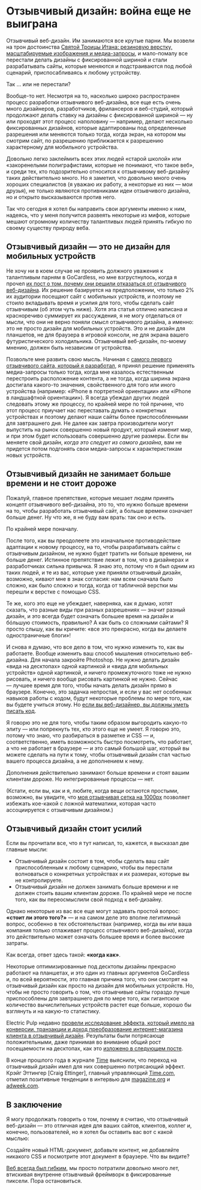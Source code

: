 # Отзывчивый дизайн: война еще не выиграна

Отзывчивый веб-дизайн. Им занимаются все крутые парни. Мы возвели на трон
достоинства [Святой Троицы Итана: резиновую верстку, масштабируемые изображения и медиа-запросы][1], и
мало-помалу все перестали делать дизайны с фиксированной шириной и стали
разрабатывать сайты, которые меняются и подстраиваются под любой сценарий,
приспосабливаясь к любому устройству.

Так … или не перестали?

Вообще-то нет. Несмотря на то, насколько широко распространен процесс разработки
отзывчивого веб-дизайна, все еще есть очень много дизайнеров, разработчиков,
фрилансеров и веб-студий, который продолжают делать ставку на дизайны
с фиксированной шириной — ну или проходят этот процесс наполовину — например,
делают несколько фиксированных дизайнов, которые адаптированы под определенные
разрешения или меняются только тогда, когда экран, на котором мы смотрим
сайт, по разрешению приближается к разрешению характерному для мобильного устройства.

Довольно легко заклеймить всех этих людей «старой школой» или «закоренелыми
полиграфистами, которые не понимают, что такое веб», и среди тех, кто
подозрительно относится к отзывчивому веб-дизайну таких действительно много.
Но я заметил, что довольно много очень хороших специалистов (я уважаю их работу,
а некоторые из них — мои друзья), не только являются противниками идеи
отзывчивого дизайна, но и открыто высказываются против него.

Так что сегодня я хотел бы направить cвои аргументы именно к ним, надеясь, что у
меня получится развеять некоторые из мифов, которые мешают огромному количеству
талантливых людей принять гибкую по своему существу природу веба.

## Отзывчивый дизайн — это не дизайн для мобильных устройств

Не хочу ни в коем случае не проявить должного уважения к талантливым парням в
GoCardless, но мне взгрустнулось, когда я прочел [их пост о том, почему они решили отказаться от отзывчивого веб-дизайна][2].
Их решение базируется на предположении, что только 2% их аудитории посещают сайт с
мобильных устройств, и поэтому не стоило вкладывать время и усилия для того,
чтобы сделать сайт отзывчивым (об этом чуть ниже). Хотя эта статья отлично
написана и красноречиво суммирует их рассуждения, я не могу отделаться от мысли,
что они не верно поняли смысл отзывчивого дизайна, а именно: это не просто дизайн
для мобильных устройств. Это и не дизайн для планшетов, не для браузера в
игровой консоли, не для экрана вашего футуристического холодильника. Отзывчивый
веб-дизайн, по-моему мнению, должен быть независим от устройства.

Позвольте мне развить свою мысль. Начиная с
[самого первого отзывчивого сайта, который я разработал][3], я принял решение
применять медиа-запросы только тогда, когда мне казалось естественным
перестроить расположение контента, а не тогда, когда ширина экрана достигала
какого-то значения, свойственного для того или иного устройства (например:
«iPhone в портретной ориентации» или «iPhone в ландшафтной ориентации»). Я
всегда убеждал других людей следовать этому же процессу, по крайней мере по той
причине, что этот процесс приучает нас переставать думать о конкретных
устройствах и поэтому делают наши сайты более приспособленными для завтрашнего
дня. Не далее как завтра производители могут выпустить на рынок совершенно новый
продукт, который изменит мир, и при этом будет использовать совершенно другие
размеры. Если вы меняете свой дизайн, _когда это следует из самого дизайна_,
вам не придется потом подгонять свои медиа-запросы к характеристикам новых устройств.

## Отзывчивый дизайн не занимает больше времени и не стоит дороже

Пожалуй, главное препятствие, которые мешает людям принять концепт отзывчивого
веб-дизайна, это то, что нужно больше времени на то, чтобы разработать
отзывчивый сайт, а больше времени означает больше денег. Ну что же, я не буду
вам врать: так оно и есть.

По крайней мере поначалу.

После того, как вы преодолеете это изначальное противодействие адаптации к
новому процессу, на то, чтобы разрабатывать сайты с отзывчивым дизайном, не
нужно будет тратить ни больше времени, ни больше денег. Истинное препятствие
лежит в том, что в дизайнерах и разработчиках сильна привычка. Я знаю это,
потому что я был одним из таких людей, и те из вас, которые уже приняли
отзывчивый дизайн, возможно, кивают мне в знак согласия: нам всем сначала было
сложно, как было сложно и тогда, когда от табличной верстки мы перешли к верстке
с помощью CSS.

Те же, кого это еще не убеждает, наверняка, как я думаю, хотят сказать, что
разные виды при разных разрешениях — значит разный дизайн, и это всегда будет
означать большее время на дизайн и бóльшую стоимость, правильно? А как быть со
сложными сайтами? Я просто слышу, как вы кричите: «все это прекрасно, когда вы
делаете одностраничные блоги»!

И снова я думаю, что все дело в том, что нужно изменить то, как вы работаете.
Вообще изменить ваш способ мышления относительно веб-дизайна. Для начала
закройте Photoshop. Не нужно делать дизайн «вида на десктопах» одной картинкой и
«вида для мобильных устройств» одной картинкой, и ничего промежуточного тоже не
нужно рисовать, и ничего вообще рисовать картинкой не нужно. Сейчас — лучшее
время для того, чтобы начать делать дизайн прямо в браузере. Конечно, это
задачка непростая, и если у вас нет особенных навыков работы с кодом, будут
некоторые проблемы по мере того, как вы будете учиться этому. Но
[если вы веб-дизайнер, вы должны уметь писать код][4].

Я говорю это не для того, чтобы таким образом выгородить какую-то элиту — или
попрекнуть тех, кто этого еще не умеет. Я говорю это, потому что знаю, что
разбираться в разметке и CSS — и, соответственно, иметь возможность быстро
посмотреть, что работает, а что не работает в браузере — и это самый большой
шаг, который вы можете сделать на пути к тому, чтобы отзывчивый дизайн стал
частью вашего процесса дизайна, а не дополнением к нему.

Дополнения действительно занимают больше времени и стоят вашим клиентам дороже.
Но интегрированные процессы — нет.

(Кстати, если вы, как и я, любите, когда вещи остаются простыми, возможно, вы
увидите, что [моя отзывчивая сетка на 1000px][5] позволяет избежать кое-какой с
ложной математики, которая часто ассоциируется с отзывчивым дизайном.)

## Отзывчивый дизайн стоит усилий

Если вы прочитали все, что я тут написал, то, кажется, я высказал две главные
мысли:

* Отзывчивый дизайн состоит в том, чтобы сделать ваш сайт приспособленным к
любому сценарию, чтобы вы перестали волноваться о конкретных устройствах и их
размерах, которые вы не контролируете.
* Отзывчивый дизайн не должен занимать больше времени и не должен стоить вашим
клиентам дороже. По крайней мере не после того, как вы переосмыслили свой
подход к веб-дизайну.

Однако некоторые из вас все еще могут задавать простой вопрос: __«стоит ли этого
того?»__ — и на самом деле это вполне легитимный вопрос, особенно в тех
обстоятельствах (например, когда вы или ваша компания только отлаживает процесс
отзывчивого веб-дизайна), когда это действительно может означать большее время и
более высокие затраты.

Как всегда, ответ здесь такой: __«когда как»__.

Некоторые оптимизированные под десктопы дизайны прекрасно работают на планшетах,
и это один из главных аргументов GoCardless и, по всей вероятности, это главная
причина того, что они смотрят на отзывчивый дизайн как просто на дизайн для
мобильных устройств. Но, чтобы не просто говорить о том, что отзывчивые сайты
гораздо лучше приспособлены для завтрашнего дня по мере того, как гигантское
количество вычислительных устройств растет еще больше, хорошо бы взглянуть и на
какую-то статистику.

Electric Pulp недавно [провели исследование эффекта, который имело на конверсии, транзакции и доход преобразование интернет-магазина клиента в отзывчивый дизайн][6].
Результаты были потрясающе положительными, даже принимая во внимание общий рост
посещаемости на десктопах, как это [изложено в следующем посте][7].

В конце прошлого года в журнале [Time][8] выяснили, что переход на отзывчивый
дизайн имел для них совершенно потрясающий эффект. Крэйг Эттингер [Craig Ettinger],
главный управляющий [Time.com][8], отметил позитивные тенденции в интервью для
[magazine.org][9] и [adweek.com][10].

## В заключение

Я могу продолжать говорить о том, почему я считаю, что отзывчивый веб-дизайн —
это отличная идея для ваших сайтов, клиентов, коллег и, конечно, пользователей,
но я хотел бы оставить вас вот с какой мыслью:

Создайте новый HTML-документ, добавьте контент, не добавляйте никакого CSS и
посмотрите этот документ в браузере. Что вы видите?

[Веб всегда был гибким][11], мы просто потратили довольно много лет, втискивая
внутренне отзывчивый фреймворк в фиксированные пикcели. Пора остановиться.

[1]: http://alistapart.com/article/responsive-web-design
[2]: https://gocardless.com/blog/unresponsive-design/
[3]: http://2011.ampersandconf.com/
[4]: http://elliotjaystocks.com/blog/web-designers-who-cant-code/
[5]: http://elliotjaystocks.com/blog/a-better-photoshop-grid-for-responsive-web-design/
[6]: http://electricpulp.com/notes/you-like-apples/
[7]: http://electricpulp.com/notes/more-on-apples-mobile-optimization-in-ecommerce/
[8]: http://time.com/time/
[9]: http://magazine.org/timecom-gm-craig-ettinger-bringing-responsive-web-design-iconic-brand
[10]: http://adweek.com/news/technology/time-moves-responsive-design-144666
[11]: http://adactio.com/journal/search/?query=liquid
